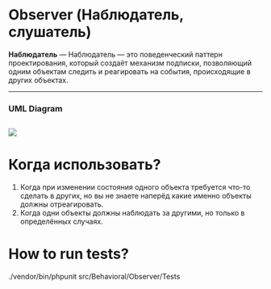# Observer (Наблюдатель, слушатель)

**Наблюдатель** — Наблюдатель — это поведенческий паттерн проектирования, который создаёт механизм подписки, позволяющий
одним объектам следить и реагировать на события, происходящие в других объектах.

---

### UML Diagram

![](uml/iterator.png)
---

# Когда использовать?

1. Когда при изменении состояния одного объекта требуется что-то сделать в других, но вы не знаете наперёд какие именно
   объекты должны отреагировать.
2. Когда одни объекты должны наблюдать за другими, но только в определённых случаях.

# How to run tests?

./vendor/bin/phpunit src/Behavioral/Observer/Tests